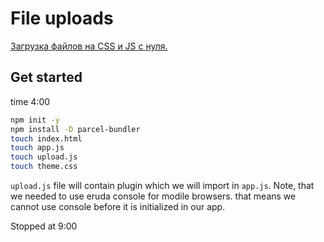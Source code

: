 # File uploads

[Загрузка файлов на CSS  и JS с нуля.](https://www.youtube.com/watch?v=5vx2PVClSVU)

## Get started
time 4:00

```sh
npm init -y
npm install -D parcel-bundler
touch index.html
touch app.js
touch upload.js
touch theme.css
```

`upload.js` file will contain plugin which we will import in `app.js`. Note, that we needed to use eruda console for modile browsers. that means we cannot use console before it is initialized in our app.

Stopped at 9:00
